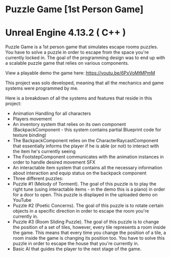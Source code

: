 # Puzzle Game [1st Person Game]
# Unreal Engine 4.13.2 ( C++ )

Puzzle Game is a 1st person game that simulates escape rooms puzzles. You have to solve a puzzle in order to escape from the space you're currently locked in. 
The goal of the programming design was to end up with a scalable puzzle game that relies on various components.

View a playable demo the game here: https://youtu.be/6PxVoMtMPmM

This project was solo developed, meaning that all the mechanics and game systems were programmed by me. 

Here is a breakdown of all the systems and features that reside in this project:

- Animation Handling for all characters
- Players movement
- An inventory system that relies on its own component (BackpackComponent - this system contains partial Blueprint code for texture binding)
- The BackpackComponent relies on the CharacterRaycastComponent that essentially informs the player if he is able (or not) to interact with the item he's currently seeing
- The FootstepComponent communicates with the animation instances in order to handle desired movement SFX
- An interactable item system that contains all the necessary information about interaction and equip status on the backpack component
- Three different puzzles:
- Puzzle #1 (Melody of Torment). The goal of this puzzle is to play the right tune (using interactable items - in the demo this is a piano) in order for a door to open. This puzzle is displayed in the uploaded demo on YouTube
- Puzzle #2 (Poetic Concerns). The goal of this puzzle is to rotate certain objects in a specific direction in order to escape the room you're currently in.
- Puzzle #3 (Room Sliding Puzzle). The goal of this puzzle is to change the position of a set of tiles, however, every tile represents a room inside the game. This means that every time you change the position of a tile, a room inside the game is changing its position too. You have to solve this puzzle in order to escape the house that you're currently in.
- Basic AI that guides the player to the next stage of the game.